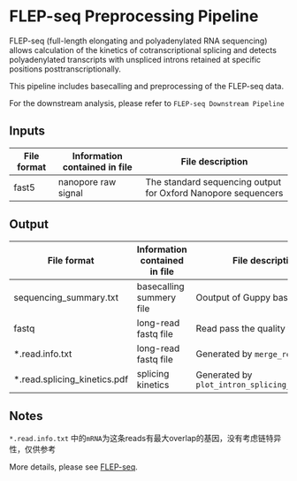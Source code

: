 # FLEP-seq Preprocessing Pipeline

FLEP-seq (full-length elongating and polyadenylated RNA sequencing) allows calculation of the kinetics of cotranscriptional splicing and detects polyadenylated transcripts with unspliced introns retained at specific positions posttranscriptionally.

This pipeline includes basecalling and preprocessing of the FLEP-seq data. 

For the downstream analysis, please refer to `FLEP-seq Downstream Pipeline`

## Inputs

| File format | Information contained in file | File description | 
|---------- |---------- |---------- |
| fast5 | nanopore raw signal | The standard sequencing output for Oxford Nanopore sequencers | 

## Output
| File format | Information contained in file | File description |
|---------- |---------- |---------- |
| sequencing_summary.txt | basecalling summery file | Ooutput of Guppy basecaller |
| fastq | long-read fastq file | Read pass the quality threshold |
| *.read.info.txt | long-read fastq file | Generated by `merge_read_info.R` |
| *.read.splicing_kinetics.pdf | splicing kinetics | Generated by `plot_intron_splicing_kinetics.R` |

## Notes

`*.read.info.txt` 中的`mRNA`为这条reads有最大overlap的基因，没有考虑链特异性，仅供参考

More details, please see [FLEP-seq](https://github.com/ZhaiLab-SUSTech/FLEPSeq).
